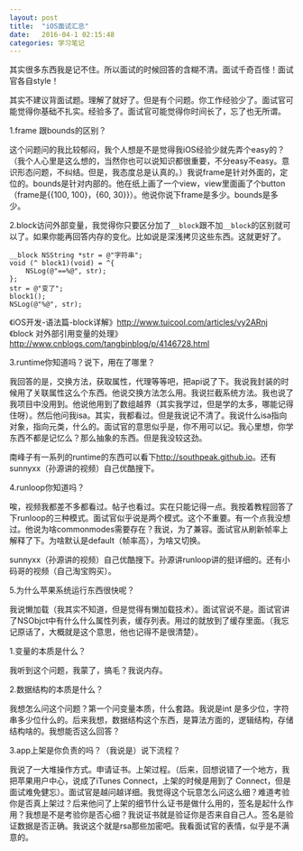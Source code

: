 ```yaml
---
layout: post
title:  "iOS面试汇总"
date:   2016-04-1 02:15:48
categories: 学习笔记
---
```


其实很多东西我是记不住。所以面试的时候回答的含糊不清。面试千奇百怪！面试官各自style！

其实不建议背面试题。理解了就好了。但是有个问题。你工作经验少了。面试官可能觉得你基础不扎实。经验多了。面试官可能觉得你时间长了，忘了也无所谓。

1.frame 跟bounds的区别？

这个问题问的我比较郁闷，我个人想是不是觉得我iOS经验少就先弄个easy的？（我个人心里是这么想的，当然你也可以说知识都很重要，不分easy不easy。意识形态问题，不纠结。但是，我态度总是认真的。）我说frame是针对外面的，定位的。bounds是针对内部的。他在纸上画了一个view，view里面画了个button（frame是{{100, 100}，{60, 30}}）。他说你说下frame是多少。bounds是多少。

2.block访问外部变量，我觉得你只要区分加了`__block`跟不加`__block`的区别就可以了。如果你能再回答内存的变化。比如说是深浅拷贝这些东西。这就更好了。

```
__block NSString *str = @"字符串";
void (^ block1)(void) = ^{
    NSLog(@"==%@", str);
};
str = @"变了";
block1();
NSLog(@"%@", str);
````
《iOS开发-语法篇-block详解》<http://www.tuicool.com/articles/vy2ARnj>
《block 对外部引用变量的处理》<http://www.cnblogs.com/tangbinblog/p/4146728.html>

3.runtime你知道吗？说下，用在了哪里？

我回答的是，交换方法，获取属性，代理等等吧，把api说了下。我说我封装的时候用了关联属性这么个东西。他说交换方法怎么用。我说拦截系统方法。我也说了我项目中没用到。他说他用到了数组越界（其实我学过，但是学的太多，哪能记得住呀）。然后他问我isa。其实，我都看过。但是我说记不清了。我说什么isa指向对象，指向元类，什么的。面试官的意思似乎是，你不用可以记。我心里想，你学东西不都是记忆么？那么抽象的东西。但是我没较这劲。

南峰子有一系列的runtime的东西可以看下<http://southpeak.github.io>。还有sunnyxx（孙源讲的视频）自己优酷搜下。

4.runloop你知道吗？

唉，视频我都差不多都看过。帖子也看过。实在只能记得一点。我按着教程回答了下runloop的三种模式。面试官似乎说是两个模式。这个不重要。有一个点我没想过。他说为啥commonmodes需要存在？我说，为了兼容。面试官从刷新帧率上解释了下。为啥默认是default（帧率高），为啥又切换。

sunnyxx（孙源讲的视频）自己优酷搜下。孙源讲runloop讲的挺详细的。还有小码哥的视频（自己淘宝购买）。

5.为什么苹果系统运行东西很快呢？

我说懒加载（我其实不知道，但是觉得有懒加载技术）。面试官说不是。面试官讲了NSObjct中有什么什么属性列表，缓存列表。用过的就放到了缓存里面。（我忘记原话了，大概就是这个意思，他也记得不是很清楚）。


1.变量的本质是什么？

我听到这个问题，我蒙了，搞毛？我说内存。

2.数据结构的本质是什么？

我想怎么问这个问题？第一个问变量本质，什么套路。我说是int 是多少位，字符串多少位什么的。后来我想，数据结构这个东西，是算法方面的，逻辑结构，存储结构啥的。我想能否这么回答？

3.app上架是你负责的吗？（我说是）说下流程？

我说了一大堆操作方式。申请证书。上架过程。（后来，回想说错了一个地方，我把苹果用户中心，说成了iTunes Connect，上架的时候是用到了 Connect，但是面试难免健忘）。面试官是越问越详细。我觉得这个玩意怎么问这么细？难道考验你是否真上架过？后来他问了上架的细节什么证书是做什么用的，签名是起什么作用？我想是不是考验你是否心细？我说证书就是验证你是否来自自己人。签名是验证数据是否正确。我说这个就是rsa那些加密吧。我看面试官的表情，似乎是不满意的。







 
